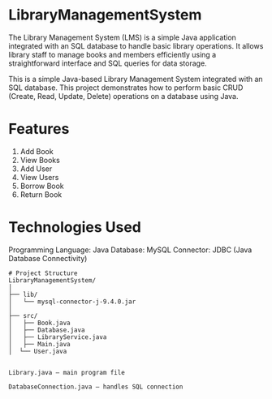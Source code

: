 # LibraryManagementSystem
The Library Management System (LMS) is a simple Java application integrated with an SQL database to handle basic library operations. It allows library staff to manage books and members efficiently using a straightforward interface and SQL queries for data storage.

This is a simple Java-based Library Management System integrated with an SQL database. This project demonstrates how to perform basic CRUD (Create, Read, Update, Delete) operations on a database using Java.

# Features
1. Add Book
2. View Books
3. Add User
4. View Users
5. Borrow Book
6. Return Book

# Technologies Used

Programming Language: Java
Database: MySQL
Connector: JDBC (Java Database Connectivity)
```
# Project Structure
LibraryManagementSystem/
│
├── lib/
│   └── mysql-connector-j-9.4.0.jar   
│
├── src/
│   ├── Book.java
│   ├── Database.java
│   ├── LibraryService.java
│   ├── Main.java
│  └── User.java


Library.java — main program file

DatabaseConnection.java — handles SQL connection
```
